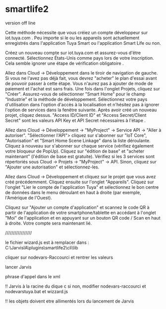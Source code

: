 # smartlife2
 version off line

Cette méthode nécessite que vous créiez un compte développeur sur iot.tuya.com . Peu importe si le ou les appareils sont actuellement enregistrés dans l'application Tuya Smart ou l'application Smart Life ou non.

Créez un nouveau compte sur iot.tuya.com et assurez-vous d'être connecté. Sélectionnez États-Unis comme pays lors de votre inscription. Cela semble ignorer une étape de vérification obligatoire .

Allez dans Cloud -> Développement dans le tiroir de navigation de gauche. Si vous ne l'avez pas déjà fait, vous devrez "acheter" le plan d'essai avant de pouvoir passer à cette étape. Vous n'aurez pas à ajouter de mode de paiement et l'achat est sans frais. Une fois dans l'onglet Projets, cliquez sur "Créer". Assurez-vous de sélectionner "Smart Home" pour le champ "Industrie" et la méthode de développement. Sélectionnez votre pays d'utilisation dans l'option d'accès à la localisation et n'hésitez pas à ignorer l'option de services dans la fenêtre suivante. Après avoir créé un nouveau projet, cliquez dessus. "Access ID/Client ID" et "Access Secret/Client Secret" sont les valeurs API Key et API Secret nécessaires à l'étape .

Allez dans Cloud -> Développement -> "MyProject" -> Service API -> "Aller à autoriser". "Sélectionner l'API"> cliquez sur s'abonner sur "IoT Core", "Autorisation" et "Smart Home Scene Linkage" dans la liste déroulante. Cliquez à nouveau sur s'abonner sur chaque service (vérifiez également votre bloqueur de PopUp). Cliquez sur "édition de base" et "acheter maintenant" (l'édition de base est gratuite). Vérifiez si les 3 services sont répertoriés sous Cloud -> Projets -> "MyProject" -> API. Sinon, cliquez sur "Ajouter une autorisation" et sélectionnez-les.

Allez dans Cloud -> Développement et cliquez sur le projet que vous avez créé précédemment. Cliquez ensuite sur l'onglet "Appareils". Cliquez sur l'onglet "Lier le compte de l'application Tuya" et sélectionnez le bon centre de données dans le menu déroulant en haut à droite (par exemple, l'Amérique de l'Ouest).

Cliquez sur "Ajouter un compte d'application" et scannez le code QR à partir de l'application de votre smartphone/tablette en accédant à l'onglet "Moi" de l'application et en appuyant sur un bouton QR code / Scan en haut à droite. Votre compte sera maintenant lié.



/////////////////

le fichier wizard.js est à remplacer dans : C:\JarvisIA\plugins\smartlife2\cli\lib

cliquer sur nodevars-Raccourci et rentrer les valeurs

lancer Jarvis

phrase d'appel dans le xml

!! Jarvis à la racine du dique c
si non, modifier nodevars-raccourci et nodevarstuya.bat et wizzard.js

!! les objets doivent etre allimentés lors du lancement de Jarvis